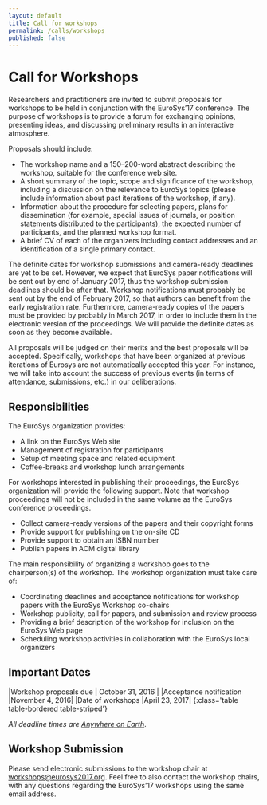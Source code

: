 ```yaml
---
layout: default
title: Call for workshops
permalink: /calls/workshops
published: false
---
```


# Call for Workshops

Researchers and practitioners are invited to submit proposals for workshops to be held in conjunction with the EuroSys’17 conference. The purpose of workshops is to provide a forum for exchanging opinions, presenting ideas, and discussing preliminary results in an interactive atmosphere.

Proposals should include:

* The workshop name and a 150–200-word abstract describing the workshop, suitable for the conference web site.
* A short summary of the topic, scope and significance of the workshop, including a discussion on the relevance to EuroSys topics (please include information about past iterations of the workshop, if any).
* Information about the procedure for selecting papers, plans for dissemination (for example, special issues of journals, or position statements distributed to the participants), the expected number of participants, and the planned workshop format.
* A brief CV of each of the organizers including contact addresses and an identification of a single primary contact.

The definite dates for workshop submissions and camera-ready deadlines are yet to be set. However, we expect that EuroSys paper notifications will be sent out by end of January 2017, thus the workshop submission deadlines should be after that. Workshop notifications must probably be sent out by the end of February 2017, so that authors can benefit from the early registration rate. Furthermore, camera-ready copies of the papers must be provided by probably in March 2017, in order to include them in the electronic version of the proceedings. We will provide the definite dates as soon as they become available.

All proposals will be judged on their merits and the best proposals will be accepted. Specifically, workshops that have been organized at previous iterations of Eurosys are not automatically accepted this year. For instance, we will take into account the success of previous events (in terms of attendance, submissions, etc.) in our deliberations.

## Responsibilities

The EuroSys organization provides:

* A link on the EuroSys Web site
* Management of registration for participants
* Setup of meeting space and related equipment
* Coffee-breaks and workshop lunch arrangements

For workshops interested in publishing their proceedings, the EuroSys organization will provide the following support. Note that workshop proceedings will not be included in the same volume as the EuroSys conference proceedings.

* Collect camera-ready versions of the papers and their copyright forms
* Provide support for publishing on the on-site CD
* Provide support to obtain an ISBN number
* Publish papers in ACM digital library

The main responsibility of organizing a workshop goes to the chairperson(s) of the workshop. The workshop organization must take care of:

* Coordinating deadlines and acceptance notifications for workshop papers with the EuroSys Workshop co-chairs
* Workshop publicity, call for papers, and submission and review process
* Providing a brief description of the workshop for inclusion on the EuroSys Web page
* Scheduling workshop activities in collaboration with the EuroSys local organizers

## Important Dates

<!---
<div class="alert alert-warning" role="alert">
The deadline of the call for workshops has been extended.
</div>
--->

|Workshop proposals due								| October 31, 2016	|
|Acceptance notification							|November 4, 2016|
|Date of workshops								|April 23, 2017|
{:class='table table-bordered table-striped'}

*All deadline times are [Anywhere on Earth](http://www.worldtimezone.com/time/wtzresult.php?CiID=42242)*.

## Workshop Submission

Please send electronic submissions to the workshop chair at [workshops@eurosys2017.org](mailto:workshops@eurosys2017.org). Feel free to also contact the workshop chairs, with any questions regarding the EuroSys’17 workshops using the same email address.
